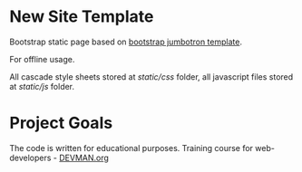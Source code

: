 # New Site Template

Bootstrap static page based on [bootstrap jumbotron template](http://getbootstrap.com/examples/jumbotron/).

For offline usage.

All cascade style sheets stored at *static/css* folder, all javascript files stored at *static/js* folder.

# Project Goals

The code is written for educational purposes. Training course for web-developers - [DEVMAN.org](https://devman.org)
